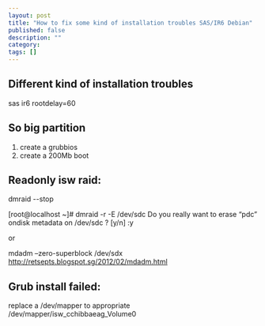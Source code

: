 ```yaml
---
layout: post
title: "How to fix some kind of installation troubles SAS/IR6 Debian"
published: false
description: ""
category: 
tags: []
---
```


## Different kind of installation troubles

sas ir6
rootdelay=60

## So big partition
1. create a grubbios
2. create a 200Mb boot

## Readonly isw raid:
dmraid --stop


[root@localhost ~]# dmraid -r -E /dev/sdc Do you really want to erase
“pdc” ondisk metadata on /dev/sdc ? [y/n] :y

or 

mdadm –zero-superblock /dev/sdx
http://retsepts.blogspot.sg/2012/02/mdadm.html


## Grub install failed:
replace a /dev/mapper to appropriate /dev/mapper/isw_cchibbaeag_Volume0

